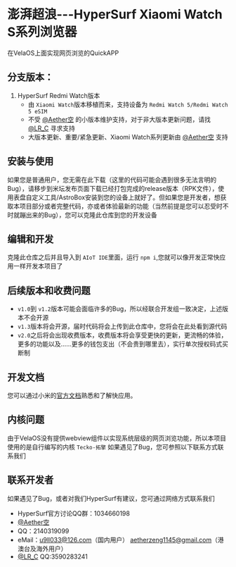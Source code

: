 # 澎湃超浪---HyperSurf Xiaomi Watch S系列浏览器
在VelaOS上面实现网页浏览的QuickAPP

## 分支版本：
1. HyperSurf Redmi Watch版本
   - 由 `Xiaomi Watch`版本移植而来，支持设备为 `Redmi Watch 5/Redmi Watch 5 eSIM`
   - 不受 [@Aether空](https://www.bandbbs.cn/members/1680068/) 的小版本维护支持，对于非大版本更新问题，请找 [@LR_C](https://www.bandbbs.cn/members/1397083/) 寻求支持
   - 大版本更新、重要/紧急更新、Xiaomi Watch系列更新由 [@Aether空](https://www.bandbbs.cn/members/1680068/) 支持


## 安装与使用
如果您是普通用户，您无需在此下载（这里的代码可能会遇到很多无法言明的Bug），请移步到米坛发布页面下载已经打包完成的release版本（RPK文件），使用表盘自定义工具/AstroBox安装到您的设备上就好了。但如果您是开发者，想获取本项目部分或者完整代码，亦或者体验最新的功能（当然前提是您可以忍受时不时就蹦出来的Bug），您可以克隆此仓库到您的开发设备

## 编辑和开发
克隆此仓库之后并且导入到 `AIoT IDE`里面，运行 `npm i`,您就可以像开发正常快应用一样开发本项目了

## 后续版本和收费问题
  - `v1.0`到 `v1.2`版本可能会面临许多的Bug，所以经联合开发组一致决定，上述版本不会开源
  - `v1.3`版本将会开源，届时代码将会上传到此仓库中，您将会在此处看到源代码
  - `v2.0`之后将会出现收费版本，收费版本将会享受更快的更新，更流畅的体验，更多的功能以及......更多的钱包支出（不会贵到哪里去），实行单次授权码式买断制

## 开发文档

您可以通过小米的[官方文档](https://iot.mi.com/vela/quickapp)熟悉和了解快应用。

## 内核问题
由于VelaOS没有提供webview组件以实现系统层级的网页浏览功能，所以本项目使用的是自行编写的内核 `Tecko-拓擎`
如果遇见了Bug，您可参照以下联系方式联系我们

## 联系开发者
如果遇见了Bug，或者对我们HyperSurf有建议，您可通过网络方式联系我们
 - HyperSurf官方讨论QQ群：1034660198
 - [@Aether空](https://www.bandbbs.cn/members/1680068/)
  - QQ：2140319099
  - eMail：u9ll033@126.com（国内用户）
           aetherzeng1145@gmail.com（港澳台及海外用户）
 - [@LR_C](https://www.bandbbs.cn/members/1397083/) QQ:3590283241


